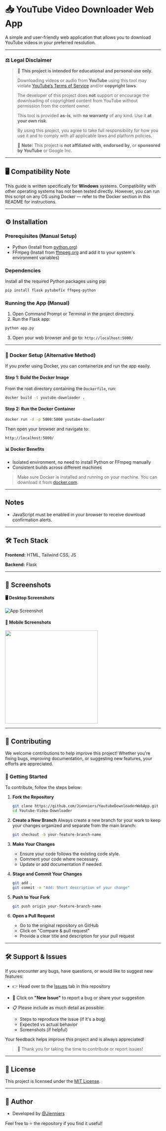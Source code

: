 # 📥 YouTube Video Downloader Web App

A simple and user-friendly web application that allows you to download YouTube videos in your preferred resolution.

---

### ⚖️ Legal Disclaimer

> 🚫 **This project is intended for educational and personal use only.**
>
> Downloading videos or audio from **YouTube** using this tool may violate [YouTube’s Terms of Service](https://www.youtube.com/t/terms) and/or **copyright laws**.
>
> The developer of this project does **not** support or encourage the downloading of copyrighted content from YouTube without permission from the content owner.
>
> This tool is provided **as-is**, with **no warranty** of any kind. Use it **at your own risk**.
>
> By using this project, you agree to take full responsibility for how you use it and to comply with all applicable laws and platform policies.
>
> 📌 **Note:** This project is **not affiliated with**, **endorsed by**, or **sponsored by YouTube** or Google Inc.

---

## 🖥️ Compatibility Note

This guide is written specifically for **Windows** systems. Compatibility with other operating systems has not been tested directly. However, you can run this script on any OS using Docker — refer to the Docker section in this README for instructions.

---

## ⚙️ Installation

### Prerequisites (Manual Setup)

* Python (Install from [python.org](https://www.python.org/downloads/))
* FFmpeg (Install from [ffmpeg.org](https://ffmpeg.org/download.html) and add it to your system's environment variables)

### Dependencies

Install all the required Python packages using pip:

```bash
pip install flask pytubefix ffmpeg-python
```

### Running the App (Manual)

1. Open Command Prompt or Terminal in the project directory.
2. Run the Flask app:

```bash
python app.py
```

3. Open your web browser and go to: `http://localhost:5000/`

---

### 📅 Docker Setup (Alternative Method)

If you prefer using Docker, you can containerize and run the app easily.

#### Step 1: Build the Docker Image

From the root directory containing the `Dockerfile`, run:

```bash
docker build -t youtube-downloader .
```

#### Step 2: Run the Docker Container

```bash
docker run -d -p 5000:5000 youtube-downloader
```

Then open your browser and navigate to:

```
http://localhost:5000/
```

#### 📊 Docker Benefits

* Isolated environment, no need to install Python or FFmpeg manually
* Consistent builds across different machines

> Make sure Docker is installed and running on your machine. You can download it from [docker.com](https://www.docker.com/).

---

## Notes

* JavaScript must be enabled in your browser to receive download confirmation alerts.

---

## 🛠️ Tech Stack

**Frontend:** HTML, Tailwind CSS, JS

**Backend:** Flask

---

## 📸 Screenshots

#### 🖥️ Desktop Screenshots

![App Screenshot](https://github.com/Jienniers/YoutubeDownloaderWebApp/blob/main/screenshots/Screenshot1.png)

#### 📱 Mobile Screenshots

<img src="https://github.com/Jienniers/YoutubeDownloaderWebApp/blob/main/screenshots/mobileScreenshot.png?raw=true" width="300" />

---

## 🤝 Contributing

We welcome contributions to help improve this project! Whether you're fixing bugs, improving documentation, or suggesting new features, your efforts are appreciated.

### 🚀 Getting Started

To contribute, follow the steps below:

1. **Fork the Repository**

   ```bash
   git clone https://github.com/Jienniers/YoutubeDownloaderWebApp.git
   cd Youtube-Video-Downloader
   ```

2. **Create a New Branch**
   Always create a new branch for your work to keep your changes organized and separate from the main branch:

   ```bash
   git checkout -b your-feature-branch-name
   ```

3. **Make Your Changes**

   * Ensure your code follows the existing code style.
   * Comment your code where necessary.
   * Update or add documentation if needed.

4. **Stage and Commit Your Changes**

   ```bash
   git add .
   git commit -m "Add: Short description of your change"
   ```

5. **Push to Your Fork**

   ```bash
   git push origin your-feature-branch-name
   ```

6. **Open a Pull Request**

   * Go to the original repository on GitHub
   * Click on "Compare & pull request"
   * Provide a clear title and description for your pull request

---


## 🛠️ Support & Issues

If you encounter any bugs, have questions, or would like to suggest new features:

* 👉 Head over to the [Issues](../../issues) tab in this repository
* 🐛 Click on **"New Issue"** to report a bug or share your suggestion
* 📋 Please include as much detail as possible:

  * Steps to reproduce the issue (if it's a bug)
  * Expected vs actual behavior
  * Screenshots (if helpful)

Your feedback helps improve this project and is always appreciated!

> 🙏 Thank you for taking the time to contribute or report issues!

---

## 📄 License

This project is licensed under the [MIT License](LICENSE).

---

## 👤 Author

* Developed by [@Jienniers](https://github.com/Jienniers)


Feel free to ⭐ the repository if you find it useful!

